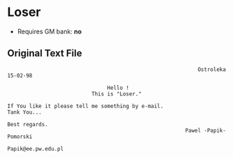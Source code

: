 # Loser

* Requires GM bank: **no**

## Original Text File
```
                                                             Ostroleka 15-02-98

                                Hello !
                           This is "Loser."

If You like it please tell me something by e-mail.
Tank You...

Best regards.
                                                         Pawel -Papik- Pomorski

Papik@ee.pw.edu.pl
```

